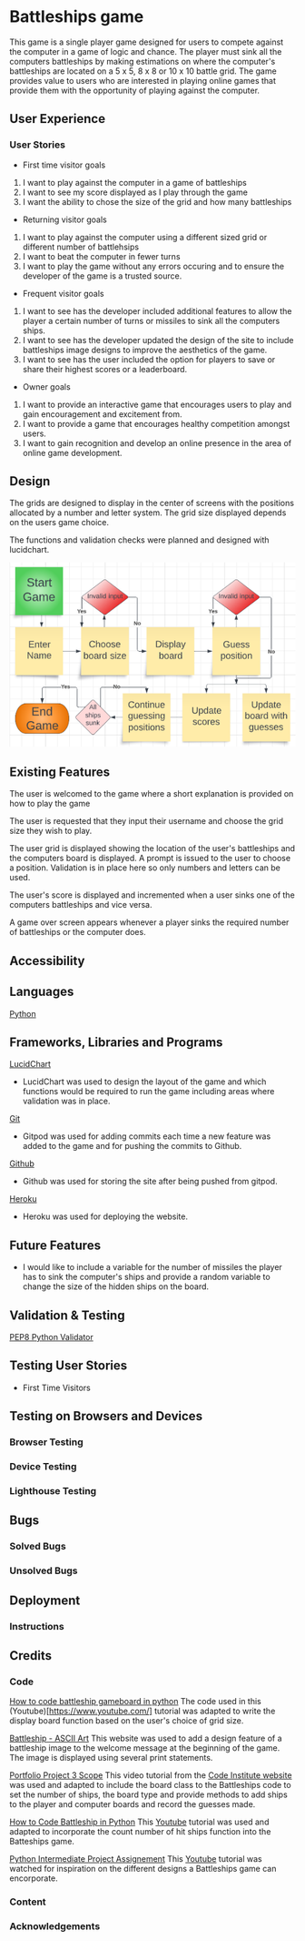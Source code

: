 # Battleships game
This game is a single player game designed for users to compete against the computer in a game of logic and chance. The player must sink all the computers battleships by making estimations on where the computer's battleships are located on a 5 x 5, 8 x 8 or 10 x 10 battle grid. The game provides value to users who are interested in playing online games that provide them with the opportunity of playing against the computer.

## User Experience
### User Stories
- First time visitor goals
1. I want to play against the computer in a game of battleships
2. I want to see my score displayed as I play through the game
3. I want the ability to chose the size of the grid and how many battleships

- Returning visitor goals
1. I want to play against the computer using a different sized grid or different number of battlehsips
2. I want to beat the computer in fewer turns
3. I want to play the game without any errors occuring and to ensure the developer of the game is a trusted source.

- Frequent visitor goals
1. I want to see has the developer included additional features to allow the player a certain number of turns or missiles to sink all the computers ships.
2. I want to see has the developer updated the design of the site to include battleships image designs to improve the aesthetics of the game.
3. I want to see has the user included the option for players to save or share their highest scores or a leaderboard.

- Owner goals
1. I want to provide an interactive game that encourages users to play and gain encouragement and excitement from.
2. I want to provide a game that encourages healthy competition amongst users.
3. I want to gain recognition and develop an online presence in the area of online game development.

## Design
The grids are designed to display in the center of screens with the positions allocated by a number and letter system. The grid size displayed depends on the users game choice.

The functions and validation checks were planned and designed with lucidchart.

![Battelships lucid chart](assets/images/battleships-lucid-chart.PNG)

## Existing Features
The user is welcomed to the game where a short explanation is provided on how to play the game

The user is requested that they input their username and choose the grid size they wish to play.

The user grid is displayed showing the location of the user's battleships and the computers board is displayed. A prompt is issued to the user to choose a position. Validation is in place here so only numbers and letters can be used.

The user's score is displayed and incremented when a user sinks one of the computers battleships and vice versa. 

A game over screen appears whenever a player sinks the required number of battleships or the computer does.

## Accessibility

## Languages
[Python]()

## Frameworks, Libraries and Programs

[LucidChart](https://www.lucidchart.com/pages/)
- LucidChart was used to design the layout of the game and which functions would be required to run the game including areas where validation was in place.

[Git](https://www.gitpod.io/)
- Gitpod was used for adding commits each time a new feature was added to the game and for pushing the commits to Github.

[Github](https://github.com/)
- Github was used for storing the site after being pushed from gitpod.

[Heroku]()
- Heroku was used for deploying the website.

## Future Features
- I would like to include a variable for the number of missiles the player has to sink the computer's ships and provide a random variable to change the size of the hidden ships on the board.

## Validation & Testing
[PEP8 Python Validator](https://pep8ci.herokuapp.com/)

## Testing User Stories
- First Time Visitors

## Testing on Browsers and Devices

### Browser Testing

### Device Testing

### Lighthouse Testing

## Bugs

### Solved Bugs

### Unsolved Bugs

## Deployment

### Instructions

## Credits

### Code

[How to code battleship gameboard in python](https://www.youtube.com/watch?v=cwpS_ac8uk0&t=45s)
The code used in this (Youtube)[https://www.youtube.com/] tutorial was adapted to write the display board function based on the user's choice of grid size.

[Battleship - ASCII Art](https://ascii.co.uk/art/battleship)
This website was used to add a design feature of a battleship image to the welcome message at the beginning of the game. The image is displayed using several print statements.

[Portfolio Project 3 Scope](https://learn.codeinstitute.net/courses/course-v1:CodeInstitute+PE_PAGPPF+2021_Q2/courseware/b3378fc1159e43e3b70916fdefdfae51/605f34e006594dc4ae19f5e60ec75e2e/)
This video tutorial from the [Code Institute website](https://codeinstitute.net/ie/) was used and adapted to include the board class to the Battleships code to set the number of ships, the board type and provide methods to add ships to the player and computer boards and record the guesses made.

[How to Code Battleship in Python](https://www.google.com/search?q=how+to+add+ships+to+board+battleships+python&sxsrf=APwXEdfYaaektAri62hXOq5nohy7G7VoYg%3A1682935020230&source=hp&ei=7IxPZP7wC4nEgAbMoarwBg&iflsig=AOEireoAAAAAZE-a_Ii9CrjCHiZW0YvW6-WAWqcZxz-l&ved=0ahUKEwj-lrzA7dP-AhUJIsAKHcyQCm4Q4dUDCAk&uact=5&oq=how+to+add+ships+to+board+battleships+python&gs_lcp=Cgdnd3Mtd2l6EAMyCAghEBYQHhAdOgsIABCABBCxAxCDAToICAAQgAQQsQM6DgguEIAEELEDEMcBENEDOgsILhCABBDHARDRAzoLCC4QigUQsQMQgwE6BQguEIAEOgsIABCKBRCxAxCDAToFCAAQgAQ6CAguEIoFELEDOg4ILhCKBRCxAxDHARCvAToLCC4QgAQQsQMQ1AI6CAguEIAEENQCOggIABCKBRCGAzoFCCEQoAE6CgghEBYQHhAPEB06BggAEBYQHjoHCCEQoAEQCjoECCEQClAAWOM-YNxAaABwAHgBgAHCBYgBqEqSAQ80LjIyLjExLjIuMi4yLjGYAQCgAQE&sclient=gws-wiz#fpstate=ive&vld=cid:3353d00c,vid:tF1WRCrd_HQ,st:377)
This [Youtube](youtube.com) tutorial was used and adapted to incorporate the count number of hit ships function into the Batteships game.

[Python Intermediate Project Assignement](https://www.youtube.com/watch?v=MgJBgnsDcF0&t=534s)
This [Youtube](https://www.youtube.com/) tutorial was watched for inspiration on the different designs a Battleships game can encorporate.

### Content

### Acknowledgements